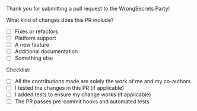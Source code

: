 Thank you for submitting a pull request to the WrongSecrets Party!

What kind of changes does this PR include?

-   [ ] Fixes or refactors
-   [ ] Platform support
-   [ ] A new feature
-   [ ] Additional documentation
-   [ ] Something else

Checklist:

-   [ ] All the contributions made are solely the work of me and my co-authors
-   [ ] I tested the changes in this PR (if applicable)
-   [ ] I added tests to ensure my change works (if applicable)
-   [ ] The PR passes pre-commit hooks and automated tests
